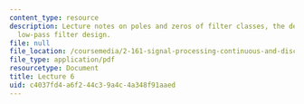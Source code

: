 ```yaml
---
content_type: resource
description: Lecture notes on poles and zeros of filter classes, the decibel, and
  low-pass filter design.
file: null
file_location: /coursemedia/2-161-signal-processing-continuous-and-discrete-fall-2008/c4037fd4a6f244c39a4c4a348f91aaed_lecture_06.pdf
file_type: application/pdf
resourcetype: Document
title: Lecture 6
uid: c4037fd4-a6f2-44c3-9a4c-4a348f91aaed
---
```

